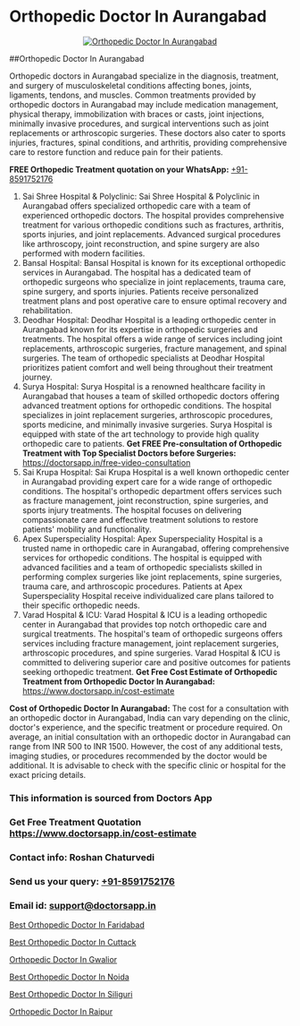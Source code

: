 # Orthopedic Doctor In Aurangabad

<p align="center">
  <a href="https://doctorsapp.in">
    <img src="https://i.ibb.co/tqM3hNg/sqdqdqsddsa.png" alt="Orthopedic Doctor In Aurangabad">
  </a>
</p>
##Orthopedic Doctor In Aurangabad

Orthopedic doctors in Aurangabad specialize in the diagnosis, treatment, and surgery of musculoskeletal conditions affecting bones, joints, ligaments, tendons, and muscles. Common treatments provided by orthopedic doctors in Aurangabad may include medication management, physical therapy, immobilization with braces or casts, joint injections, minimally invasive procedures, and surgical interventions such as joint replacements or arthroscopic surgeries. These doctors also cater to sports injuries, fractures, spinal conditions, and arthritis, providing comprehensive care to restore function and reduce pain for their patients.

**FREE Orthopedic Treatment quotation on your WhatsApp:**  [+91-8591752176](https://api.whatsapp.com/send?phone=8591752176)

1) Sai Shree Hospital & Polyclinic:
Sai Shree Hospital & Polyclinic in Aurangabad offers specialized orthopedic care with a team of experienced orthopedic doctors. The hospital provides comprehensive treatment for various orthopedic conditions such as fractures, arthritis, sports injuries, and joint replacements. Advanced surgical procedures like arthroscopy, joint reconstruction, and spine surgery are also performed with modern facilities.
2) Bansal Hospital:
Bansal Hospital is known for its exceptional orthopedic services in Aurangabad. The hospital has a dedicated team of orthopedic surgeons who specialize in joint replacements, trauma care, spine surgery, and sports injuries. Patients receive personalized treatment plans and post operative care to ensure optimal recovery and rehabilitation.
3) Deodhar Hospital:
Deodhar Hospital is a leading orthopedic center in Aurangabad known for its expertise in orthopedic surgeries and treatments. The hospital offers a wide range of services including joint replacements, arthroscopic surgeries, fracture management, and spinal surgeries. The team of orthopedic specialists at Deodhar Hospital prioritizes patient comfort and well being throughout their treatment journey.
4) Surya Hospital:
Surya Hospital is a renowned healthcare facility in Aurangabad that houses a team of skilled orthopedic doctors offering advanced treatment options for orthopedic conditions. The hospital specializes in joint replacement surgeries, arthroscopic procedures, sports medicine, and minimally invasive surgeries. Surya Hospital is equipped with state of the art technology to provide high quality orthopedic care to patients.
**Get FREE Pre-consultation of Orthopedic Treatment with Top Specialist Doctors before Surgeries:** https://doctorsapp.in/free-video-consultation
5) Sai Krupa Hospital:
Sai Krupa Hospital is a well known orthopedic center in Aurangabad providing expert care for a wide range of orthopedic conditions. The hospital's orthopedic department offers services such as fracture management, joint reconstruction, spine surgeries, and sports injury treatments. The hospital focuses on delivering compassionate care and effective treatment solutions to restore patients' mobility and functionality.
6) Apex Superspeciality Hospital:
Apex Superspeciality Hospital is a trusted name in orthopedic care in Aurangabad, offering comprehensive services for orthopedic conditions. The hospital is equipped with advanced facilities and a team of orthopedic specialists skilled in performing complex surgeries like joint replacements, spine surgeries, trauma care, and arthroscopic procedures. Patients at Apex Superspeciality Hospital receive individualized care plans tailored to their specific orthopedic needs.
7) Varad Hospital & ICU:
Varad Hospital & ICU is a leading orthopedic center in Aurangabad that provides top notch orthopedic care and surgical treatments. The hospital's team of orthopedic surgeons offers services including fracture management, joint replacement surgeries, arthroscopic procedures, and spine surgeries. Varad Hospital & ICU is committed to delivering superior care and positive outcomes for patients seeking orthopedic treatment.
**Get Free Cost Estimate of Orthopedic Treatment from Orthopedic Doctor In Aurangabad:** https://www.doctorsapp.in/cost-estimate

**Cost of Orthopedic Doctor In Aurangabad:**
The cost for a consultation with an orthopedic doctor in Aurangabad, India can vary depending on the clinic, doctor's experience, and the specific treatment or procedure required. On average, an initial consultation with an orthopedic doctor in Aurangabad can range from INR 500 to INR 1500. However, the cost of any additional tests, imaging studies, or procedures recommended by the doctor would be additional. It is advisable to check with the specific clinic or hospital for the exact pricing details.

### This information is sourced from Doctors App 
### Get Free Treatment Quotation https://www.doctorsapp.in/cost-estimate
### Contact info: Roshan Chaturvedi 
### Send us your query: [+91-8591752176](https://api.whatsapp.com/send?phone=8591752176) 
### Email id: support@doctorsapp.in

[Best Orthopedic Doctor In Faridabad](https://www.linkedin.com/pulse/best-orthopedic-doctor-faridabad-knee-replacement-treatment-vl7ke?trackingId=L%2B%2BBe%2BQMjQcs9j0jgcZYEA%3D%3D&lipi=urn%3Ali%3Apage%3Ad_flagship3_company_admin%3BII%2FSNcWiSiigR90SV5cfEQ%3D%3D)

[Best Orthopedic Doctor In Cuttack](https://www.linkedin.com/pulse/best-orthopedic-doctor-cuttack-doctorsapp-united-arab-emirates-6htbe?trackingId=TN2ksSKSFHWfrZ3kiT9Q5Q%3D%3D&lipi=urn%3Ali%3Apage%3Ad_flagship3_company_admin%3BSXrbBuk4SwWZ8nIcZ2zSvw%3D%3D)

[Orthopedic Doctor In Gwalior](https://medium.com/@vimalrana22/orthopedic-doctor-in-gwalior-db56315fa585)

[Best Orthopedic Doctor In Noida](https://medium.com/@vimalrana22/best-orthopedic-doctor-in-noida-5fe7448c5c3c)

[Best Orthopedic Doctor In Siliguri](https://doctors-apps.github.io/doctorsapp/best-orthopedic-doctor-in-siliguri)

[Orthopedic Doctor In Raipur](https://doctors-apps.github.io/doctorsapp/orthopedic-doctor-in-raipur)

